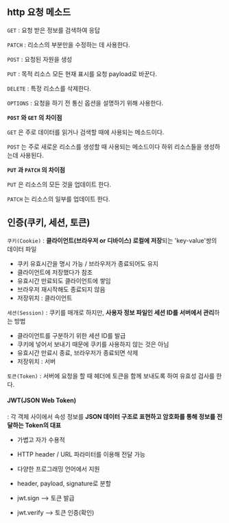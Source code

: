 ## http 요청 메소드

`GET` :  요청 받은 정보를 검색하여 응답

`PATCH` : 리소스의 부분만을 수정하는 데 사용한다.

`POST` : 요청된 자원을 생성

`PUT` : 목적 리소스 모든 현재 표시를 요청 payload로 바꾼다.

`DELETE` : 특정 리소스를 삭제한다.

`OPTIONS` : 요청을 하기 전 통신 옵션을 설명하기 위해 사용한다.



**`POST` 와 `GET` 의 차이점**

`GET` 은 주로 데이터를 읽거나 검색할 때에 사용되는 메소드이다. 

`POST` 는 주로 새로운 리소스를 생성할 때 사용되는 메소드이다
			   하위 리소스들을 생성하는데 사용된다.



**`PUT` 과 `PATCH` 의 차이점**

`PUT` 은 리소스의 모든 것을 업데이트 한다.

`PATCH` 는 리소스의 일부를 업데이트 한다.



## 인증(쿠키, 세션, 토큰)

`쿠키(Cookie)` : **클라이언트(브라우저 or 디바이스) 로컬에 저장**되는 'key-value'쌍의 데이터 파일

* 쿠키 유효시간을 명시 가능 / 브라우저가 종료되어도 유지 
* 클라이언트에 저장했다가 참조
* 유효시간 만료되도 클라이언트에 쌓임
* 브라우저 재시작해도 종료되지 않음
* 저장위치 : 클라이언트



`세션(Session)` : 쿠키를 매개로 하지만, **사용자 정보 파일인 세션 ID를 서버에서 관리**하는 방법

* 클라이언트를 구분하기 위한 세션 ID를 발급
* 쿠키에 넣어서 보내기 때문에 쿠키를 사용하지 않는 것은 아님
* 유효시간 만료시 종료, 브라우저가 종료되면 삭제
* 저장위치 : 서버



`토큰(Token)` : 서버에 요청을 할 때 헤더에 토큰을 함께 보내도록 하여 유효성 검사를 한다.



#### JWT(JSON Web Token)

:  각 객체 사이에서 속성 정보를 **JSON 데이터 구조로 표현하고 암호화를 통해 정보를 전달하는 Token의 대표**

* 가볍고 자가 수용적
* HTTP header / URL 파라미터를 이용해 전달 가능
* 다양한 프로그래밍 언어에서 지원

* header, payload, signature로 분할

* jwt.sign --> 토큰 발급

* jwt.verify --> 토큰 인증(확인)

  